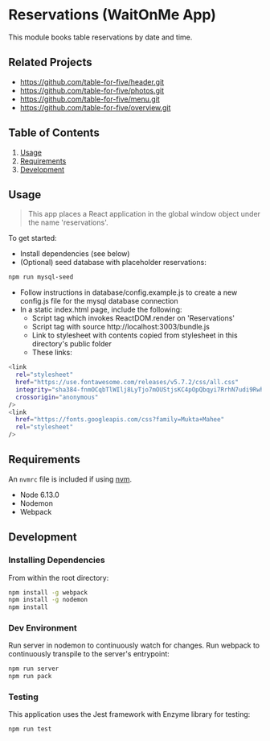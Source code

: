 # Reservations (WaitOnMe App)

This module books table reservations by date and time.

## Related Projects

- https://github.com/table-for-five/header.git
- https://github.com/table-for-five/photos.git
- https://github.com/table-for-five/menu.git
- https://github.com/table-for-five/overview.git

## Table of Contents

1. [Usage](#Usage)
1. [Requirements](#requirements)
1. [Development](#development)

## Usage

> This app places a React application in the global window object under the name 'reservations'.

To get started:

- Install dependencies (see below)
- (Optional) seed database with placeholder reservations:

```sh
npm run mysql-seed
```

- Follow instructions in database/config.example.js to create a new config.js file for the mysql database connection
- In a static index.html page, include the following:
  - Script tag which invokes ReactDOM.render on 'Reservations'
  - Script tag with source http://localhost:3003/bundle.js
  - Link to stylesheet with contents copied from stylesheet in this directory's public folder
  - These links:

```sh
<link
  rel="stylesheet"
  href="https://use.fontawesome.com/releases/v5.7.2/css/all.css"
  integrity="sha384-fnmOCqbTlWIlj8LyTjo7mOUStjsKC4pOpQbqyi7RrhN7udi9RwhKkMHpvLbHG9Sr"
  crossorigin="anonymous"
/>
<link
  href="https://fonts.googleapis.com/css?family=Mukta+Mahee"
  rel="stylesheet"
/>
```

## Requirements

An `nvmrc` file is included if using [nvm](https://github.com/creationix/nvm).

- Node 6.13.0
- Nodemon
- Webpack

## Development

### Installing Dependencies

From within the root directory:

```sh
npm install -g webpack
npm install -g nodemon
npm install
```

### Dev Environment

Run server in nodemon to continuously watch for changes. Run webpack to continuously transpile to the server's entrypoint:

```sh
npm run server
npm run pack
```

### Testing

This application uses the Jest framework with Enzyme library for testing:

```sh
npm run test
```
